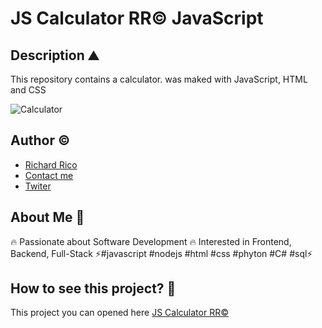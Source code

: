 # JS Calculator RR© JavaScript

## Description ⛰

This repository contains a calculator. was maked with JavaScript, HTML and CSS

![Calculator](https://user-images.githubusercontent.com/104793974/191501167-31536b80-75a1-4907-b932-29e0777bee08.JPG)

## Author ©

- [Richard Rico](https://github.com/Richard-Rico)
- [Contact me](info@richard-rico.com)
- [Twiter](https://twitter.com/rico_code)



## About Me 🚀

🔥 Passionate about Software Development 🔥 Interested in Frontend, Backend, Full-Stack ⚡#javascript #nodejs #html #css #phyton #C# #sql⚡


## How to see this project? 🔎

This project you can opened here [JS Calculator RR©](https://richard-rico.github.io/JS-Calculator/index.html)
